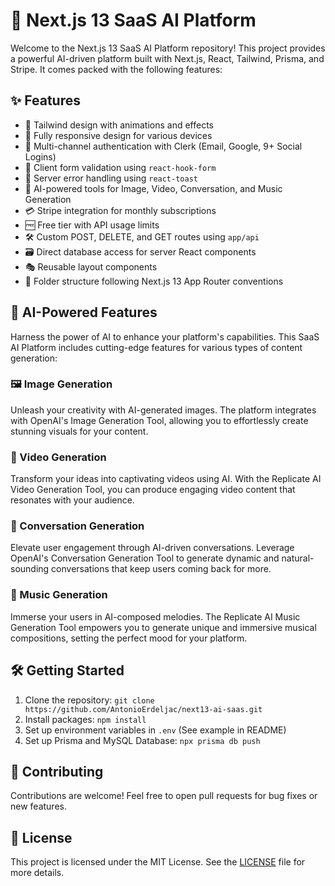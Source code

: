 # 🚀 Next.js 13 SaaS AI Platform

Welcome to the Next.js 13 SaaS AI Platform repository! This project provides a powerful AI-driven platform built with Next.js, React, Tailwind, Prisma, and Stripe. It comes packed with the following features:

## ✨ Features

- 🎨 Tailwind design with animations and effects
- 📱 Fully responsive design for various devices
- 🔐 Multi-channel authentication with Clerk (Email, Google, 9+ Social Logins)
- 📝 Client form validation using `react-hook-form`
- 🚦 Server error handling using `react-toast`
- 🧠 AI-powered tools for Image, Video, Conversation, and Music Generation
- 💳 Stripe integration for monthly subscriptions
- 🆓 Free tier with API usage limits
- 🛠️ Custom POST, DELETE, and GET routes using `app/api`
- 🗃️ Direct database access for server React components
- 🎭 Reusable layout components
- 📂 Folder structure following Next.js 13 App Router conventions

## 🧠 AI-Powered Features

Harness the power of AI to enhance your platform's capabilities. This SaaS AI Platform includes cutting-edge features for various types of content generation:

### 🖼️ Image Generation

Unleash your creativity with AI-generated images. The platform integrates with OpenAI's Image Generation Tool, allowing you to effortlessly create stunning visuals for your content.

### 🎥 Video Generation

Transform your ideas into captivating videos using AI. With the Replicate AI Video Generation Tool, you can produce engaging video content that resonates with your audience.

### 💬 Conversation Generation

Elevate user engagement through AI-driven conversations. Leverage OpenAI's Conversation Generation Tool to generate dynamic and natural-sounding conversations that keep users coming back for more.

### 🎵 Music Generation

Immerse your users in AI-composed melodies. The Replicate AI Music Generation Tool empowers you to generate unique and immersive musical compositions, setting the perfect mood for your platform.

## 🛠️ Getting Started

1. Clone the repository: `git clone https://github.com/AntonioErdeljac/next13-ai-saas.git`
2. Install packages: `npm install`
3. Set up environment variables in `.env` (See example in README)
4. Set up Prisma and MySQL Database: `npx prisma db push`

## 🤝 Contributing

Contributions are welcome! Feel free to open pull requests for bug fixes or new features.

## 📝 License

This project is licensed under the MIT License. See the [LICENSE](LICENSE) file for more details.
